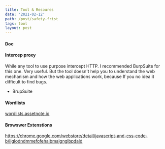 ```yaml
---
title: Tool & Resoures
date: '2021-02-12'
path: /post/safety-frist
tags: tool
layout: post
---
```


#### Doc


#### Intercep proxy
While any tool to use purpose intercept HTTP. I recommended BurpSuite for this one. Very useful. But the tool doesn't help you to understand the web mechanism and how the web applications work, because If you no idea it difficult to find bugs.

- BrupSuite

#### Wordlists

[wordlists.assetnote.io](https://wordlists.assetnote.io/)


#### Browswer Extenstions

https://chrome.google.com/webstore/detail/javascript-and-css-code-b/iiglodndmmefofehaibmaignglbpdald
